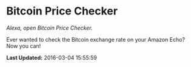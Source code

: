 # Bitcoin Price Checker
*Alexa, open Bitcoin Price Checker.*

Ever wanted to check the Bitcoin exchange rate on your Amazon Echo? Now you can!

**Last Updated:** 2016-03-04 15:55:59